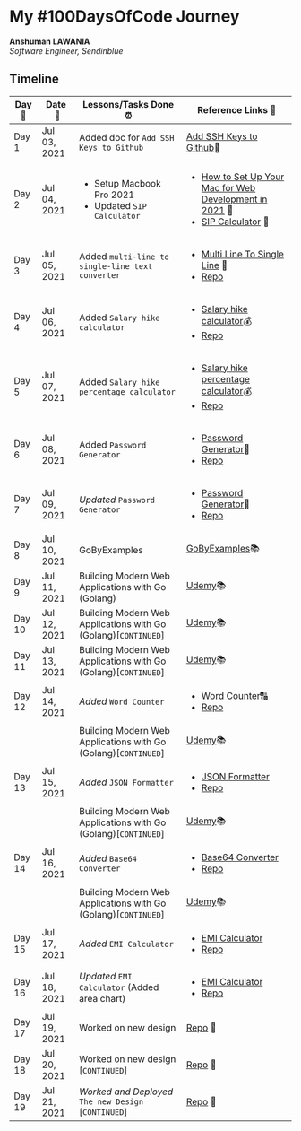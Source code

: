 # My #100DaysOfCode Journey

**Anshuman LAWANIA**  
*Software Engineer, Sendinblue* 

## Timeline

|**Day:pushpin:**|**Date &nbsp;:calendar:**|**Lessons/Tasks Done :alarm_clock:**| **Reference Links :link:**|
|------|-----------------|--------------------|---------------------|
|Day 1|Jul 03, 2021| Added doc for `Add SSH Keys to Github` | [Add SSH Keys to Github](https://github.com/71anshuman/useful-docs/tree/main/Add-ssh-key-to-github):pencil:|
|Day 2|Jul 04, 2021|<ul><li>Setup Macbook Pro 2021</li><li> Updated `SIP Calculator`</li></ul>|<ul><li>[How to Set Up Your Mac for Web Development in 2021](https://betterprogramming.pub/how-to-set-up-your-macbook-for-web-development-in-2021-a7a1f53f6462) :apple:</li><li>[SIP Calculator](https://tools.71anshuman.com/) 🤑</li></ul>|
|Day 3|Jul 05, 2021|Added `multi-line to single-line text converter`|<ul><li>[Multi Line To Single Line](https://tools.71anshuman.com/#/multi-line-to-single-line) 💬</li><li>[Repo](https://github.com/71anshuman/utils)</li></ul>|
|Day 4|Jul 06, 2021|Added `Salary hike calculator`|<ul><li>[Salary hike calculator](https://tools.71anshuman.com/#/salary-hike-calculator):moneybag:</li><li>[Repo](https://github.com/71anshuman/utils)</li></ul>|
|Day 5|Jul 07, 2021|Added `Salary hike percentage calculator`|<ul><li>[Salary hike percentage calculator](https://tools.71anshuman.com/#/salary-hike-calculator):moneybag:</li><li>[Repo](https://github.com/71anshuman/utils)</li></ul>|
|Day 6|Jul 08, 2021|Added `Password Generator`|<ul><li>[Password Generator](https://tools.71anshuman.com/#/password-generator):closed_lock_with_key:</li><li>[Repo](https://github.com/71anshuman/utils)</li></ul>|
|Day 7|Jul 09, 2021|*Updated* `Password Generator`|<ul><li>[Password Generator](https://tools.71anshuman.com/#/password-generator):closed_lock_with_key:</li><li>[Repo](https://github.com/71anshuman/utils)</li></ul>|
|Day 8|Jul 10, 2021|GoByExamples|[GoByExamples](https://gobyexample.com/):books:|
|Day 9|Jul 11, 2021|Building Modern Web Applications with Go (Golang)|[Udemy](https://www.udemy.com/share/103XPA/):books:|
|Day 10|Jul 12, 2021|Building Modern Web Applications with Go (Golang)[`CONTINUED`]|[Udemy](https://www.udemy.com/share/103XPA/):books:|
|Day 11|Jul 13, 2021|Building Modern Web Applications with Go (Golang)[`CONTINUED`]|[Udemy](https://www.udemy.com/share/103XPA/):books:|
|Day 12|Jul 14, 2021|*Added* `Word Counter`|<ul><li>[Word Counter](https://tools.71anshuman.com/#/word-counter):capital_abcd:</li><li>[Repo](https://github.com/71anshuman/utils)</li></ul>|
|||Building Modern Web Applications with Go (Golang)[`CONTINUED`]|[Udemy](https://www.udemy.com/share/103XPA/):books:|
|Day 13|Jul 15, 2021|*Added* `JSON Formatter`|<ul><li>[JSON Formatter](https://tools.71anshuman.com/#/json-formatter)</li><li>[Repo](https://github.com/71anshuman/utils)</li></ul>|
|||Building Modern Web Applications with Go (Golang)[`CONTINUED`]|[Udemy](https://www.udemy.com/share/103XPA/):books:|
|Day 14|Jul 16, 2021|*Added* `Base64 Converter`|<ul><li>[Base64 Converter](https://tools.71anshuman.com/#/base-64-converter)</li><li>[Repo](https://github.com/71anshuman/utils)</li></ul>|
|||Building Modern Web Applications with Go (Golang)[`CONTINUED`]|[Udemy](https://www.udemy.com/share/103XPA/):books:|
|Day 15|Jul 17, 2021|*Added* `EMI Calculator`|<ul><li>[EMI Calculator](https://tools.71anshuman.com/#/emi-calculator)</li><li>[Repo](https://github.com/71anshuman/utils)</li></ul>|
|Day 16|Jul 18, 2021|*Updated* `EMI Calculator` (Added area chart)|<ul><li>[EMI Calculator](https://tools.71anshuman.com/#/emi-calculator)</li><li>[Repo](https://github.com/71anshuman/utils)</li></ul>|
|Day 17|Jul 19, 2021|Worked on new design|[Repo](https://github.com/71anshuman/utils) :construction:|
|Day 18|Jul 20, 2021|Worked on new design [`CONTINUED`]|[Repo](https://github.com/71anshuman/utils) :construction:|
|Day 19|Jul 21, 2021|<i>Worked and Deployed</i> `The new Design` [`CONTINUED`]|[Repo](https://github.com/71anshuman/utils) :construction:|
